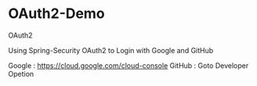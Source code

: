 # OAuth2-Demo
OAuth2

Using Spring-Security OAuth2 to Login with Google and GitHub

Google : https://cloud.google.com/cloud-console
GitHub : Goto Developer Opetion 
